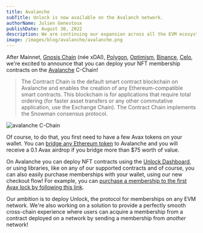 ```yaml
---
title: Avalanche
subTitle: Unlock is now available on the Avalanch network.
authorName: Julien Genestoux
publishDate: August 30, 2022
description: We are continuing our expansion across all the EVM ecosystem. The Unlock Protocol can be used to deploy NFT membership contracts on Avalanche's C Chain.
image: /images/blog/avalanche/avalanche.png
---
```


After Mainnet, [Gnosis Chain](xdai) (née xDAI), [Polygon](/blog/unlock-on-polygon), [Optimism](/blog/optimism), [Binance](/blog/binance-smart-chain), [Celo](/blog/unlock-celo-launch), we're excited to announce that you can deploy your NFT membership contracts on the [Avalanche](https://avax.network/) C-Chain!

> The Contract Chain is the default smart contract blockchain on Avalanche and enables the creation of any Ethereum-compatible smart contracts. This blockchain is for applications that require total ordering (for faster asset transfers or any other commutative application, use the Exchange Chain). The Contract Chain implements the Snowman consensus protocol.

![avalanche C-Chain](/images/blog/avalanche/avalanche-logo.svg)

Of course, to do that, you first need to have a few Avax tokens on your wallet. You can [bridge any Ethereum token](https://bridge.avax.network/) to Avalanche and you will receive a 0.1 Avax airdrop if you bridge more than $75 worth of value.

On Avalanche you can deploy NFT contracts using the [Unlock Dashboard](https://app.unlock-protocol.com/dashboard), or using libraries, like on any of our supported contracts and of course, you can also easily purchase memberships with your wallet, using our new checkout flow! For example, you can [purchase a membership to the first Avax lock by following this link](https://app.unlock-protocol.com/checkout?redirectUri=https%3A%2F%2Funlock-protocol.com%2Fblog%2Favalanche&paywallConfig=%7B%22locks%22%3A%7B%220x1354f2bb861A9E7ED9cC985a8c449FA363E981b4%22%3A%7B%22network%22%3A43114%7D%7D%2C%22pessimistic%22%3Atrue%2C%22persistentCheckout%22%3Atrue%2C%22icon%22%3A%22https%3A%2F%2Fstaging-locksmith.unlock-protocol.com%2Flock%2F0x1354f2bb861A9E7ED9cC985a8c449FA363E981b4%2Ficon%22%7D).

Our ambition is to deploy Unlock, the protocol for memberships on any EVM network. We're also working on a solution to provide a perfectly smooth cross-chain experience where users can acquire a membership from a contract deployed on a network by sending a membership from _another_ network!
